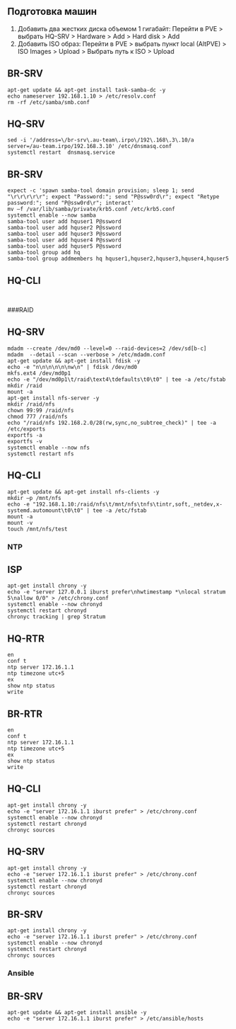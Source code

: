 ## Подготовка машин
1) Добавить два жестких диска объемом 1 гигабайт: Перейти в PVE > выбрать HQ-SRV > Hardware > Add > Hard disk > Add
2) Добавить ISO образ: Перейти в PVE > выбрать пункт local (AltPVE) > ISO Images > Upload >
Выбрать путь к ISO > Upload
## BR-SRV
```tml
apt-get update && apt-get install task-samba-dc -y
echo nameserver 192.168.1.10 > /etc/resolv.conf
rm -rf /etc/samba/smb.conf

```
## HQ-SRV
```tml
sed -i '/address=\/br-srv\.au-team\.irpo\/192\.168\.3\.10/a server=/au-team.irpo/192.168.3.10' /etc/dnsmasq.conf
systemctl restart  dnsmasq.service

```
## BR-SRV
```tml
expect -c 'spawn samba-tool domain provision; sleep 1; send "\r\r\r\r\r"; expect "Password:"; send "P@ssw0rd\r"; expect "Retype password:"; send "P@ssw0rd\r"; interact'
mv –f /var/lib/samba/private/krb5.conf /etc/krb5.conf
systemctl enable --now samba
samba-tool user add hquser1 P@ssword
samba-tool user add hquser2 P@ssword
samba-tool user add hquser3 P@ssword
samba-tool user add hquser4 P@ssword
samba-tool user add hquser5 P@ssword
samba-tool group add hq
samba-tool group addmembers hq hquser1,hquser2,hquser3,hquser4,hquser5

```
## HQ-CLI
```tml


```
###RAID
## HQ-SRV
```tml
mdadm --create /dev/md0 --level=0 --raid-devices=2 /dev/sd[b-с]
mdadm  --detail --scan --verbose > /etc/mdadm.conf
apt-get update && apt-get install fdisk -y
echo -e "n\n\n\n\n\nw\n" | fdisk /dev/md0
mkfs.ext4 /dev/md0p1
echo -e "/dev/md0p1\t/raid\text4\tdefaults\t0\t0" | tee -a /etc/fstab
mkdir /raid
mount -a
apt-get install nfs-server -y
mkdir /raid/nfs
chown 99:99 /raid/nfs
chmod 777 /raid/nfs
echo "/raid/nfs 192.168.2.0/28(rw,sync,no_subtree_check)" | tee -a /etc/exports
exportfs -a
exportfs -v
systemctl enable --now nfs
systemctl restart nfs

```
## HQ-CLI
```tml
apt-get update && apt-get install nfs-clients -y
mkdir –p /mnt/nfs
echo -e "192.168.1.10:/raid/nfs\t/mnt/nfs\tnfs\tintr,soft,_netdev,x-systemd.automount\t0\t0" | tee -a /etc/fstab
mount -a
mount -v
touch /mnt/nfs/test

```
### NTP
## ISP
```tml
apt-get install chrony -y
echo -e "server 127.0.0.1 iburst prefer\nhwtimestamp *\nlocal stratum 5\nallow 0/0" > /etc/chrony.conf
systemctl enable --now chronyd
systemctl restart chronyd
chronyc tracking | grep Stratum

```
## HQ-RTR
```tml
en
conf t
ntp server 172.16.1.1
ntp timezone utc+5
ex
show ntp status
write

```
## BR-RTR
```tml
en
conf t
ntp server 172.16.1.1
ntp timezone utc+5
ex
show ntp status
write

```
## HQ-CLI
```tml
apt-get install chrony -y
echo -e "server 172.16.1.1 iburst prefer" > /etc/chrony.conf
systemctl enable --now chronyd
systemctl restart chronyd
chronyc sources

```
## HQ-SRV
```tml
apt-get install chrony -y
echo -e "server 172.16.1.1 iburst prefer" > /etc/chrony.conf
systemctl enable --now chronyd
systemctl restart chronyd
chronyc sources

```
## BR-SRV
```tml
apt-get install chrony -y
echo -e "server 172.16.1.1 iburst prefer" > /etc/chrony.conf
systemctl enable --now chronyd
systemctl restart chronyd
chronyc sources

```
### Ansible
## BR-SRV
```tml
apt-get update && apt-get install ansible -y
echo -e "server 172.16.1.1 iburst prefer" > /etc/ansible/hosts








```
